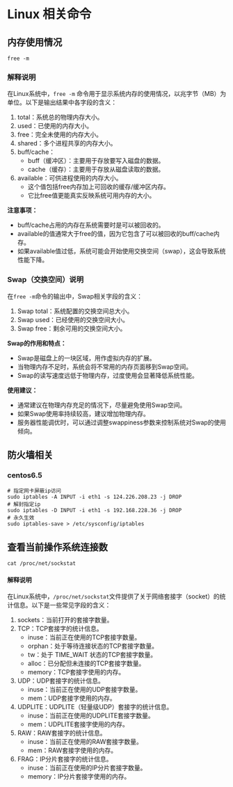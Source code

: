 # Linux 相关命令

## 内存使用情况

```shell
free -m
```

### 解释说明

在Linux系统中，`free -m` 命令用于显示系统内存的使用情况，以兆字节（MB）为单位。以下是输出结果中各字段的含义：

1. total：系统总的物理内存大小。
2. used：已使用的内存大小。
3. free：完全未使用的内存大小。
4. shared：多个进程共享的内存大小。
5. buff/cache：
   - buff（缓冲区）：主要用于存放要写入磁盘的数据。
   - cache（缓存）：主要用于存放从磁盘读取的数据。
6. available：可供进程使用的内存大小。
   - 这个值包括free内存加上可回收的缓存/缓冲区内存。
   - 它比free值更能真实反映系统可用内存的大小。

**注意事项：**
- buff/cache占用的内存在系统需要时是可以被回收的。
- available的值通常大于free的值，因为它包含了可以被回收的buff/cache内存。
- 如果available值过低，系统可能会开始使用交换空间（swap），这会导致系统性能下降。

### Swap（交换空间）说明

在`free -m`命令的输出中，Swap相关字段的含义：

1. Swap total：系统配置的交换空间总大小。
2. Swap used：已经使用的交换空间大小。
3. Swap free：剩余可用的交换空间大小。

**Swap的作用和特点：**
- Swap是磁盘上的一块区域，用作虚拟内存的扩展。
- 当物理内存不足时，系统会将不常用的内存页面移到Swap空间。
- Swap的读写速度远低于物理内存，过度使用会显著降低系统性能。

**使用建议：**
- 通常建议在物理内存充足的情况下，尽量避免使用Swap空间。
- 如果Swap使用率持续较高，建议增加物理内存。
- 服务器性能调优时，可以通过调整swappiness参数来控制系统对Swap的使用倾向。

## 防火墙相关

### centos6.5

```shell
# 指定网卡屏蔽ip访问
sudo iptables -A INPUT -i eth1 -s 124.226.208.23 -j DROP
# 解封指定ip
sudo iptables -D INPUT -i eth1 -s 192.168.228.36 -j DROP
# 永久生效
sudo iptables-save > /etc/sysconfig/iptables
```

## 查看当前操作系统连接数

```shell
cat /proc/net/sockstat
```

#### 解释说明

在Linux系统中，`/proc/net/sockstat`文件提供了关于网络套接字（socket）的统计信息。以下是一些常见字段的含义：

1. sockets：当前打开的套接字数量。
2. TCP：TCP套接字的统计信息。
   - inuse：当前正在使用的TCP套接字数量。
   - orphan：处于等待连接状态的TCP套接字数量。
   - tw：处于 TIME_WAIT 状态的TCP套接字数量。
   - alloc：已分配但未连接的TCP套接字数量。
   - memory：TCP套接字使用的内存。
3. UDP：UDP套接字的统计信息。
   - inuse：当前正在使用的UDP套接字数量。
   - mem：UDP套接字使用的内存。
4. UDPLITE：UDPLITE（轻量级UDP）套接字的统计信息。
   - inuse：当前正在使用的UDPLITE套接字数量。
   - mem：UDPLITE套接字使用的内存。
5. RAW：RAW套接字的统计信息。
   - inuse：当前正在使用的RAW套接字数量。
   - mem：RAW套接字使用的内存。
6. FRAG：IP分片套接字的统计信息。
   - inuse：当前正在使用的IP分片套接字数量。
   - memory：IP分片套接字使用的内存。

